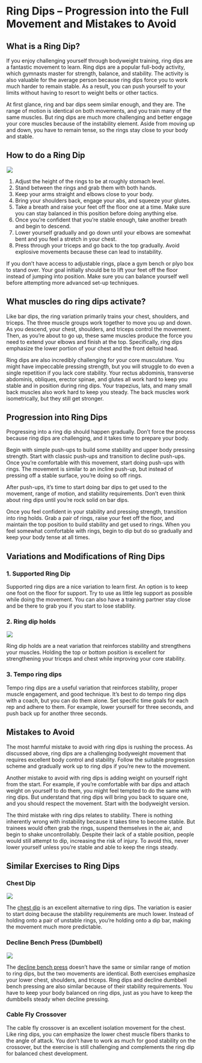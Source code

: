 # Ring Dips – Progression into the Full Movement and Mistakes to Avoid

## What is a Ring Dip? 

If you enjoy challenging yourself through bodyweight training, ring dips are a fantastic movement to learn. Ring dips are a popular full-body activity, which gymnasts master for strength, balance, and stability. The activity is also valuable for the average person because ring dips force you to work much harder to remain stable. As a result, you can push yourself to your limits without having to resort to weight belts or other tactics.

At first glance, ring and bar dips seem similar enough, and they are. The range of motion is identical on both movements, and you train many of the same muscles. But ring dips are much more challenging and better engage your core muscles because of the instability element. Aside from moving up and down, you have to remain tense, so the rings stay close to your body and stable.

## How to do a Ring Dip

![](data:image/gif;base64,R0lGODlhAQABAAAAACH5BAEKAAEALAAAAAABAAEAAAICTAEAOw==)![](https://pump-app.s3.eu-west-2.amazonaws.com/exercise-assets/06771101-Ring-Dips_Upper-Arms_small.jpg)

  1. Adjust the height of the rings to be at roughly stomach level.
  2. Stand between the rings and grab them with both hands.
  3. Keep your arms straight and elbows close to your body.
  4. Bring your shoulders back, engage your abs, and squeeze your glutes.
  5. Take a breath and raise your feet off the floor one at a time. Make sure you can stay balanced in this position before doing anything else.
  6. Once you’re confident that you’re stable enough, take another breath and begin to descend.
  7. Lower yourself gradually and go down until your elbows are somewhat bent and you feel a stretch in your chest.
  8. Press through your triceps and go back to the top gradually. Avoid explosive movements because these can lead to instability.

If you don’t have access to adjustable rings, place a gym bench or plyo box to stand over. Your goal initially should be to lift your feet off the floor instead of jumping into position. Make sure you can balance yourself well before attempting more advanced set-up techniques.

## What muscles do ring dips activate?

Like bar dips, the ring variation primarily trains your chest, shoulders, and triceps. The three muscle groups work together to move you up and down. As you descend, your chest, shoulders, and triceps control the movement. Then, as you’re about to go up, these same muscles produce the force you need to extend your elbows and finish at the top. Specifically, ring dips emphasize the lower portion of your chest and the front deltoid head.

Ring dips are also incredibly challenging for your core musculature. You might have impeccable pressing strength, but you will struggle to do even a single repetition if you lack core stability. Your rectus abdominis, transverse abdominis, obliques, erector spinae, and glutes all work hard to keep you stable and in position during ring dips. Your trapezius, lats, and many small back muscles also work hard to keep you steady. The back muscles work isometrically, but they still get stronger.

## Progression into Ring Dips 

Progressing into a ring dip should happen gradually. Don’t force the process because ring dips are challenging, and it takes time to prepare your body. 

Begin with simple push-ups to build some stability and upper body pressing strength. Start with classic push-ups and transition to decline push-ups. Once you’re comfortable with this movement, start doing push-ups with rings. The movement is similar to an incline push-up, but instead of pressing off a stable surface, you’re doing so off rings. 

After push-ups, it’s time to start doing bar dips to get used to the movement, range of motion, and stability requirements. Don’t even think about ring dips until you’re rock solid on bar dips. 

Once you feel confident in your stability and pressing strength, transition into ring holds. Grab a pair of rings, raise your feet off the floor, and maintain the top position to build stability and get used to rings. When you feel somewhat comfortable with rings, begin to dip but do so gradually and keep your body tense at all times.

## Variations and Modifications of Ring Dips

### 1\. Supported Ring Dip

Supported ring dips are a nice variation to learn first. An option is to keep one foot on the floor for support. Try to use as little leg support as possible while doing the movement. You can also have a training partner stay close and be there to grab you if you start to lose stability.

### 2\. Ring dip holds

![](data:image/gif;base64,R0lGODlhAQABAAAAACH5BAEKAAEALAAAAAABAAEAAAICTAEAOw==)![](https://www.hevyapp.com/wp-content/uploads/DSC04508-1024x631.jpg)

Ring dip holds are a neat variation that reinforces stability and strengthens your muscles. Holding the top or bottom position is excellent for strengthening your triceps and chest while improving your core stability.

### 3\. Tempo ring dips

Tempo ring dips are a useful variation that reinforces stability, proper muscle engagement, and good technique. It’s best to do tempo ring dips with a coach, but you can do them alone. Set specific time goals for each rep and adhere to them. For example, lower yourself for three seconds, and push back up for another three seconds.

## Mistakes to Avoid

The most harmful mistake to avoid with ring dips is rushing the process. As discussed above, ring dips are a challenging bodyweight movement that requires excellent body control and stability. Follow the suitable progression scheme and gradually work up to ring dips if you’re new to the movement.

Another mistake to avoid with ring dips is adding weight on yourself right from the start. For example, if you’re comfortable with bar dips and attach weight on yourself to do them, you might feel tempted to do the same with ring dips. But understand that ring dips will bring you back to square one, and you should respect the movement. Start with the bodyweight version.

The third mistake with ring dips relates to stability. There is nothing inherently wrong with instability because it takes time to become stable. But trainees would often grab the rings, suspend themselves in the air, and begin to shake uncontrollably. Despite their lack of a stable position, people would still attempt to dip, increasing the risk of injury. To avoid this, never lower yourself unless you’re stable and able to keep the rings steady.

## Similar Exercises to Ring Dips 

### Chest Dip

![](data:image/gif;base64,R0lGODlhAQABAAAAACH5BAEKAAEALAAAAAABAAEAAAICTAEAOw==)![](https://www.hevyapp.com/wp-content/uploads/02511201-Chest-Dip_Chest.jpg)

The [chest dip](https://www.hevyapp.com/exercises/how-to-chest-dip/) is an excellent alternative to ring dips. The variation is easier to start doing because the stability requirements are much lower. Instead of holding onto a pair of unstable rings, you’re holding onto a dip bar, making the movement much more predictable.

### Decline Bench Press (Dumbbell)

![](data:image/gif;base64,R0lGODlhAQABAAAAACH5BAEKAAEALAAAAAABAAEAAAICTAEAOw==)![](https://www.hevyapp.com/wp-content/uploads/03011201-Dumbbell-Decline-Bench-Press_Chest.jpg)

The [decline bench press](https://www.hevyapp.com/exercises/how-to-decline-bench-press-dumbbell/) doesn’t have the same or similar range of motion to ring dips, but the two movements are identical. Both exercises emphasize your lower chest, shoulders, and triceps. Ring dips and decline dumbbell bench pressing are also similar because of their stability requirements. You have to keep your body balanced on ring dips, just as you have to keep the dumbbells steady when decline pressing.

### Cable Fly Crossover

The cable fly crossover is an excellent isolation movement for the chest. Like ring dips, you can emphasize the lower chest muscle fibers thanks to the angle of attack. You don’t have to work as much for good stability on the crossover, but the exercise is still challenging and complements the ring dip for balanced chest development.